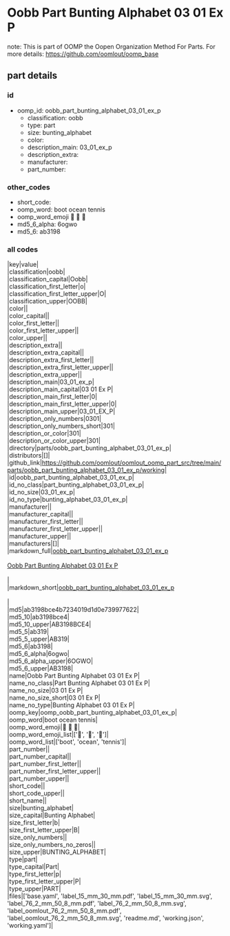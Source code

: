 # Oobb Part Bunting Alphabet 03 01 Ex P  

note: This is part of OOMP the Oopen Organization Method For Parts. For more details: https://github.com/oomlout/oomp_base

##  part details





### id
* oomp_id: oobb_part_bunting_alphabet_03_01_ex_p
  * classification: oobb
  * type: part
  * size: bunting_alphabet
  * color: 
  * description_main: 03_01_ex_p
  * description_extra: 
  * manufacturer: 
  * part_number: 

### other_codes
* short_code: 
* oomp_word: boot ocean tennis
* oomp_word_emoji :boot: :ocean: :tennis:
* md5_6_alpha: 6ogwo
* md5_6: ab3198

### all codes 
|key|value|  
|classification|oobb|  
|classification_capital|Oobb|  
|classification_first_letter|o|  
|classification_first_letter_upper|O|  
|classification_upper|OOBB|  
|color||  
|color_capital||  
|color_first_letter||  
|color_first_letter_upper||  
|color_upper||  
|description_extra||  
|description_extra_capital||  
|description_extra_first_letter||  
|description_extra_first_letter_upper||  
|description_extra_upper||  
|description_main|03_01_ex_p|  
|description_main_capital|03 01 Ex P|  
|description_main_first_letter|0|  
|description_main_first_letter_upper|0|  
|description_main_upper|03_01_EX_P|  
|description_only_numbers|0301|  
|description_only_numbers_short|301|  
|description_or_color|301|  
|description_or_color_upper|301|  
|directory|parts/oobb_part_bunting_alphabet_03_01_ex_p|  
|distributors|[]|  
|github_link|https://github.com/oomlout/oomlout_oomp_part_src/tree/main/parts/oobb_part_bunting_alphabet_03_01_ex_p/working|  
|id|oobb_part_bunting_alphabet_03_01_ex_p|  
|id_no_class|part_bunting_alphabet_03_01_ex_p|  
|id_no_size|03_01_ex_p|  
|id_no_type|bunting_alphabet_03_01_ex_p|  
|manufacturer||  
|manufacturer_capital||  
|manufacturer_first_letter||  
|manufacturer_first_letter_upper||  
|manufacturer_upper||  
|manufacturers|[]|  
|markdown_full|[oobb_part_bunting_alphabet_03_01_ex_p](https://github.com/oomlout/oomlout_oomp_part_src/tree/main/parts/oobb_part_bunting_alphabet_03_01_ex_p/working)<br>[](https://github.com/oomlout/oomlout_oomp_part_src/tree/main/parts/oobb_part_bunting_alphabet_03_01_ex_p/working)<br>[Oobb Part Bunting Alphabet 03 01 Ex P](https://github.com/oomlout/oomlout_oomp_part_src/tree/main/parts/oobb_part_bunting_alphabet_03_01_ex_p/working)<br><br>|  
|markdown_short|[oobb_part_bunting_alphabet_03_01_ex_p](https://github.com/oomlout/oomlout_oomp_part_src/tree/main/parts/oobb_part_bunting_alphabet_03_01_ex_p/working)<br><br>|  
|md5|ab3198bce4b7234019d1d0e739977622|  
|md5_10|ab3198bce4|  
|md5_10_upper|AB3198BCE4|  
|md5_5|ab319|  
|md5_5_upper|AB319|  
|md5_6|ab3198|  
|md5_6_alpha|6ogwo|  
|md5_6_alpha_upper|6OGWO|  
|md5_6_upper|AB3198|  
|name|Oobb Part Bunting Alphabet 03 01 Ex P|  
|name_no_class|Part Bunting Alphabet 03 01 Ex P|  
|name_no_size|03 01 Ex P|  
|name_no_size_short|03 01 Ex P|  
|name_no_type|Bunting Alphabet 03 01 Ex P|  
|oomp_key|oomp_oobb_part_bunting_alphabet_03_01_ex_p|  
|oomp_word|boot ocean tennis|  
|oomp_word_emoji|:boot: :ocean: :tennis:|  
|oomp_word_emoji_list|[':boot:', ':ocean:', ':tennis:']|  
|oomp_word_list|['boot', 'ocean', 'tennis']|  
|part_number||  
|part_number_capital||  
|part_number_first_letter||  
|part_number_first_letter_upper||  
|part_number_upper||  
|short_code||  
|short_code_upper||  
|short_name||  
|size|bunting_alphabet|  
|size_capital|Bunting Alphabet|  
|size_first_letter|b|  
|size_first_letter_upper|B|  
|size_only_numbers||  
|size_only_numbers_no_zeros||  
|size_upper|BUNTING_ALPHABET|  
|type|part|  
|type_capital|Part|  
|type_first_letter|p|  
|type_first_letter_upper|P|  
|type_upper|PART|  
|files|['base.yaml', 'label_15_mm_30_mm.pdf', 'label_15_mm_30_mm.svg', 'label_76_2_mm_50_8_mm.pdf', 'label_76_2_mm_50_8_mm.svg', 'label_oomlout_76_2_mm_50_8_mm.pdf', 'label_oomlout_76_2_mm_50_8_mm.svg', 'readme.md', 'working.json', 'working.yaml']|  
